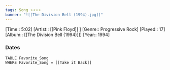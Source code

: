 ```yaml
---
tags: Song ⭐⭐⭐⭐ 
banner: "![[The Division Bell (1994).jpg]]"
---
```

[Time:: 5:02]
[Artist:: [[Pink Floyd]] ]
[Genre:: Progressive Rock]
[Played:: 17]
[Album:: [[The Division Bell (1994)]]]
[Year:: 1994]
### Dates
````dataview
TABLE Favorite_Song
WHERE Favorite_Song = [[Take it Back]]
````